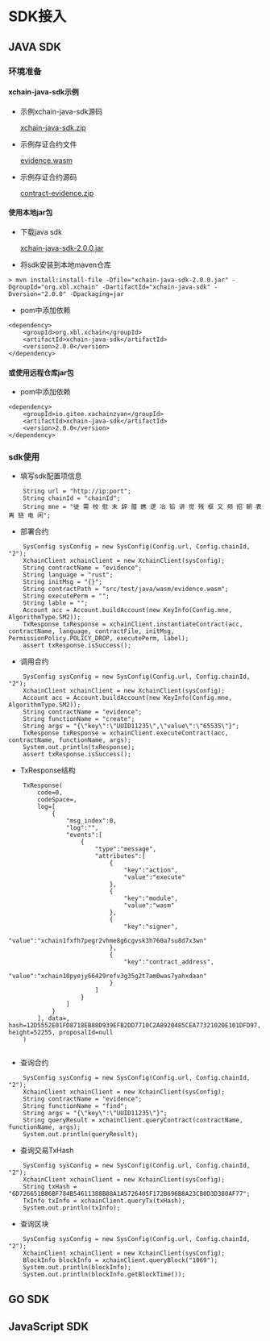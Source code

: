 # SDK接入

## JAVA SDK

### 环境准备

#### xchain-java-sdk示例
- 示例xchain-java-sdk源码

   [xchain-java-sdk.zip](https://github.com/XAbaiyangdian/xchaindoc/raw/master/source/application/contract/xchain-java-sdk.zip)

- 示例存证合约文件

   [evidence.wasm](https://github.com/XAbaiyangdian/xchaindoc/raw/master/source/application/contract/evidence.wasm)
- 示例存证合约源码

   [contract-evidence.zip](https://github.com/XAbaiyangdian/xchaindoc/raw/master/source/application/contract/contract-evidence.zip)

#### 使用本地jar包
- 下载java sdk

  [xchain-java-sdk-2.0.0.jar](https://github.com/XAbaiyangdian/xchaindoc/raw/master/source/application/xchain-java-sdk-2.0.0.jar)

- 将sdk安装到本地maven仓库
```shell script
> mvn install:install-file -Dfile="xchain-java-sdk-2.0.0.jar" -DgroupId="org.xbl.xchain" -DartifactId="xchain-java-sdk" -Dversion="2.0.0" -Dpackaging=jar
```

- pom中添加依赖
```shell script
<dependency>
    <groupId>org.xbl.xchain</groupId>
    <artifactId>xchain-java-sdk</artifactId>
    <version>2.0.0</version>
</dependency>
```

#### 或使用远程仓库jar包
- pom中添加依赖
```shell script
<dependency>
    <groupId>io.gitee.xachainzyan</groupId>
    <artifactId>xchain-java-sdk</artifactId>
    <version>2.0.0</version>
</dependency>
```

### sdk使用
- 填写sdk配置项信息
```shell script
    String url = "http://ip:port";
    String chainId = "chainId";
    String mne = "徙 需 校 慰 末 辞 腊 瞧 逻 冶 铅 讲 觉 残 框 又 频 招 朝 表 离 链 电 闲";
```

- 部署合约
```shell script
    SysConfig sysConfig = new SysConfig(Config.url, Config.chainId, "2");
    XchainClient xchainClient = new XchainClient(sysConfig);
    String contractName = "evidence";
    String language = "rust";
    String initMsg = "{}";
    String contractPath = "src/test/java/wasm/evidence.wasm";
    String executePerm = "";
    String lable = "";
    Account acc = Account.buildAccount(new KeyInfo(Config.mne, AlgorithmType.SM2));
    TxResponse txResponse = xchainClient.instantiateContract(acc, contractName, language, contractFile, initMsg, PermissionPolicy.POLICY_DROP, executePerm, label);
    assert txResponse.isSuccess();
```

- 调用合约
```shell script
    SysConfig sysConfig = new SysConfig(Config.url, Config.chainId, "2");
    XchainClient xchainClient = new XchainClient(sysConfig);
    Account acc = Account.buildAccount(new KeyInfo(Config.mne, AlgorithmType.SM2));
    String contractName = "evidence";
    String functionName = "create";
    String args = "{\"key\":\"UUID11235\",\"value\":\"65535\"}";
    TxResponse txResponse = xchainClient.executeContract(acc, contractName, functionName, args);
    System.out.println(txResponse);
    assert txResponse.isSuccess();
```
- TxResponse结构
```shell script
    TxResponse(
        code=0, 
        codeSpace=, 
        log=[
            {
                "msg_index":0,
                "log":"",
                "events":[
                    {
                        "type":"message",
                        "attributes":[
                            {
                                "key":"action",
                                "value":"execute"
                            },
                            {
                                "key":"module",
                                "value":"wasm"
                            },
                            {
                                "key":"signer",
                                "value":"xchain1fxfh7pegr2vhme8g6cgvsk3h760a7su8d7x3wn"
                            },
                            {
                                "key":"contract_address",
                                "value":"xchain10pyejy66429refv3g35g2t7am0was7yahxdaan"
                            }
                        ]
                    }
                ]
            }
        ], data=, hash=12D5552E01FD8718EB88D939EFB2DD7710C2A8920485CEA77321020E101DFD97, height=52255, proposalId=null
    )


```
- 查询合约
```shell script
    SysConfig sysConfig = new SysConfig(Config.url, Config.chainId, "2");
    XchainClient xchainClient = new XchainClient(sysConfig);
    String contractName = "evidence";
    String functionName = "find";
    String args = "{\"key\":\"UUID11235\"}";
    String queryResult = xchainClient.queryContract(contractName, functionName, args);
    System.out.println(queryResult);
```
- 查询交易TxHash
```shell script
    SysConfig sysConfig = new SysConfig(Config.url, Config.chainId, "2");
    XchainClient xchainClient = new XchainClient(sysConfig);
    String txHash = "6D726651B86BF784B54611388B88A1A5726405F172B696B8A23CB0D3D380AF77";
    TxInfo txInfo = xchainClient.queryTx(txHash);
    System.out.println(txInfo);
```
- 查询区块
```shell script
    SysConfig sysConfig = new SysConfig(Config.url, Config.chainId, "2");
    XchainClient xchainClient = new XchainClient(sysConfig);
    BlockInfo blockInfo = xchainClient.queryBlock("1069");
    System.out.println(blockInfo);
    System.out.println(blockInfo.getBlockTime());
```

## GO SDK

## JavaScript SDK